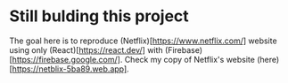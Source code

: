 # Still bulding this project

The goal here is to reproduce (Netflix)[https://www.netflix.com/] website using only (React)[https://react.dev/] with (Firebase)[https://firebase.google.com/].
Check my copy of Netflix's website (here)[https://netblix-5ba89.web.app].

